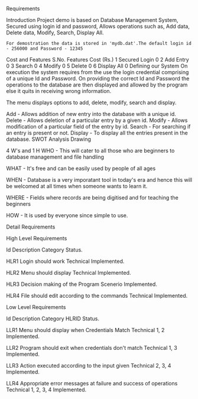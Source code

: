 Requirements

Introduction
Project demo is based on Database Management System, Secured using login id and password, Allows operations such as, Add data, Delete data, Modify, Search, Display All.

    For demostration the data is stored in 'mydb.dat'.The default login id - 256000 and Password - 12345
Cost and Features
S.No.	Features	Cost (Rs.)
1   	Secured Login	0
2   	Add Entry	0
3	    Search	0
4   	Modify	0
5   	Delete	0
6	    Display All	0
Defining our System
On execution the system requires from the use the login credential comprising of a unique Id and Password. On providing the correct Id and Password the operations to the database are then displayed and allowed by the program else it quits in receiving wrong information.

The menu displays options to add, delete, modify, search and display.

Add - Allows addition of new entry into the database with a unique id.
Delete - Allows deletion of a particular entry by a given id.
Modify - Allows modification of a particular field of the entry by id.
Search - For searching if an entry is present or not.
Display - To display all the entries present in the database.
SWOT Analysis
Drawing

4 W's and 1 H
WHO -
This will cater to all those who are beginners to database management and file handling

WHAT -
It's free and can be easily used by people of all ages

WHEN -
Database is a very imporatant tool in today's era and hence this will be welcomed at all times when someone wants to learn it.

WHERE -
Fields where records are being digitised and for teaching the beginners

HOW -
It is used by everyone since simple to use.

Detail Requirements




High Level Requirements



Id    	Description	Category	Status.

HLR1  	Login should work	Technical	Implemented.

HLR2  	Menu should display	Technical	Implemented.

HLR3  	Decision making of the Program	Scenerio	Implemented.

HLR4  	File should edit according to the commands	Technical	Implemented.

Low Level Requirements



Id	    Description	Category	HLRID	Status.

LLR1  	Menu should display when Credentials Match	Technical	1, 2	Implemented.

LLR2  	Program should exit when credentials don't match	Technical	1, 3	Implemented.

LLR3  	Action executed according to the input given	Technical	2, 3, 4	Implemented.

LLR4  	Appropriate error messages at failure and success of operations	Technical	1, 2, 3, 4	Implemented.
